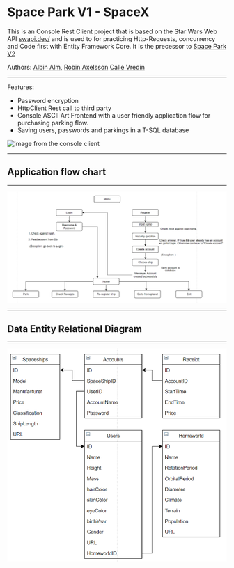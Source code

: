 # Space Park V1 - SpaceX

This is an Console Rest Client project that is based on the Star Wars Web API [swapi.dev/](https://swapi.dev/) and is used to for practicing Http-Requests, concurrency and Code first with Entity Framework Core. It is the precessor to [Space Park V2](https://github.com/RobinAxelsson/SpaceParkV2)

Authors: [Albin Alm,](https://github.com/albinalm) [Robin Axelsson](https://github.com/RobinAxelsson) [Calle Vredin](https://github.com/coachvredin)

---

Features:

- Password encryption
- HttpClient Rest call to third party
- Console ASCII Art Frontend with a user friendly application flow for purchasing parking flow.
- Saving users, passwords and parkings in a T-SQL database

![image from the console client](https://user-images.githubusercontent.com/63591629/117513008-0988a180-af91-11eb-8a78-a68ab4c97e91.png)

---

## Application flow chart

---

![application flow chart](/images/SpaceX.FlowChart.png)

---

## Data Entity Relational Diagram

---

![relational-diagram](/images/SpaceX.DatabaseDiagram.png)
